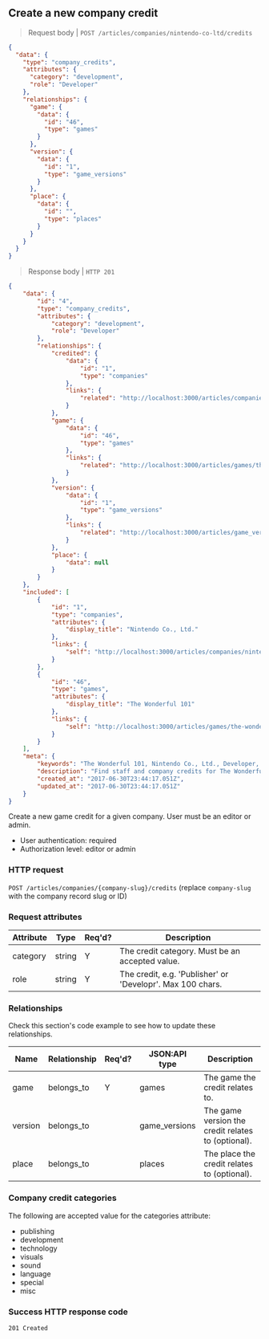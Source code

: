 ## <a name="company_credits_create"></a>Create a new company credit

> Request body | `POST /articles/companies/nintendo-co-ltd/credits`

```JSON
{
  "data": {
    "type": "company_credits",
    "attributes": {
      "category": "development",
      "role": "Developer"
    },
    "relationships": {
      "game": {
        "data": {
          "id": "46",
          "type": "games"
        }
      },
      "version": {
        "data": {
          "id": "1",
          "type": "game_versions"
        }
      },
      "place": {
        "data": {
          "id": "",
          "type": "places"
        }
      }
    }
  }
}
```

> Response body | `HTTP 201`

```JSON
{
    "data": {
        "id": "4",
        "type": "company_credits",
        "attributes": {
            "category": "development",
            "role": "Developer"
        },
        "relationships": {
            "credited": {
                "data": {
                    "id": "1",
                    "type": "companies"
                },
                "links": {
                    "related": "http://localhost:3000/articles/companies/nintendo-co-ltd"
                }
            },
            "game": {
                "data": {
                    "id": "46",
                    "type": "games"
                },
                "links": {
                    "related": "http://localhost:3000/articles/games/the-wonderful-101"
                }
            },
            "version": {
                "data": {
                    "id": "1",
                    "type": "game_versions"
                },
                "links": {
                    "related": "http://localhost:3000/articles/game_versions/1"
                }
            },
            "place": {
                "data": null
            }
        }
    },
    "included": [
        {
            "id": "1",
            "type": "companies",
            "attributes": {
                "display_title": "Nintendo Co., Ltd."
            },
            "links": {
                "self": "http://localhost:3000/articles/companies/nintendo-co-ltd"
            }
        },
        {
            "id": "46",
            "type": "games",
            "attributes": {
                "display_title": "The Wonderful 101"
            },
            "links": {
                "self": "http://localhost:3000/articles/games/the-wonderful-101"
            }
        }
    ],
    "meta": {
        "keywords": "The Wonderful 101, Nintendo Co., Ltd., Developer, company, credit, dbljump, video games, pc games, gaming",
        "description": "Find staff and company credits for The Wonderful 101 at Dbljump, the video game reference.",
        "created_at": "2017-06-30T23:44:17.051Z",
        "updated_at": "2017-06-30T23:44:17.051Z"
    }
}
```

Create a new game credit for a given company. User must be an editor or admin.

* User authentication: required
* Authorization level: editor or admin

### HTTP request

`POST /articles/companies/{company-slug}/credits` (replace `company-slug` with the company record slug or ID)

### Request attributes

Attribute | Type | Req'd? | Description
--------- | ---- | ------ | -----------
category | string | Y | The credit category. Must be an accepted value.
role | string | Y | The credit, e.g. 'Publisher' or 'Developr'. Max 100 chars.

### Relationships

Check this section's code example to see how to update these relationships.

Name | Relationship | Req'd? | JSON:API type | Description
---- | ------------ | ------ | ------------- | -----------
game | belongs_to | Y | games | The game the credit relates to.
version | belongs_to | | game_versions | The game version the credit relates to (optional).
place | belongs_to | | places | The place the credit relates to (optional).

### <a name="company_credit_categories"></a>Company credit categories

The following are accepted value for the categories attribute:

* publishing
* development
* technology
* visuals
* sound
* language
* special
* misc

### Success HTTP response code

`201 Created`

